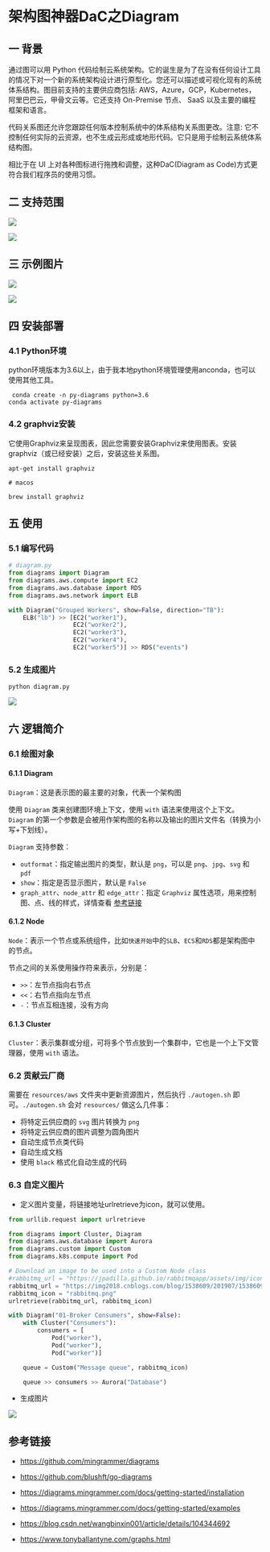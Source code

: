 # 架构图神器DaC之Diagram

## 一 背景

通过图可以用 Python 代码绘制云系统架构。它的诞生是为了在没有任何设计工具的情况下对一个新的系统架构设计进行原型化。您还可以描述或可视化现有的系统体系结构。图目前支持的主要供应商包括: AWS，Azure，GCP，Kubernetes，阿里巴巴云，甲骨文云等。它还支持 On-Premise 节点、 SaaS 以及主要的编程框架和语言。

代码关系图还允许您跟踪任何版本控制系统中的体系结构关系图更改。注意: 它不控制任何实际的云资源，也不生成云形成或地形代码。它只是用于绘制云系统体系结构图。

相比于在 UI 上对各种图标进行拖拽和调整，这种DaC(Diagram as Code)方式更符合我们程序员的使用习惯。

## 二 支持范围

![](https://kaliarch-bucket-1251990360.cos.ap-beijing.myqcloud.com/blog_img/20201206211914.png)

![](https://kaliarch-bucket-1251990360.cos.ap-beijing.myqcloud.com/blog_img/20201206211933.png)

## 三 示例图片

![](https://kaliarch-bucket-1251990360.cos.ap-beijing.myqcloud.com/blog_img/20201206211851.png)

![](https://kaliarch-bucket-1251990360.cos.ap-beijing.myqcloud.com/blog_img/20201206211832.png)



## 四 安装部署

### 4.1 Python环境

python环境版本为3.6以上，由于我本地python环境管理使用anconda，也可以使用其他工具。

```shell
 conda create -n py-diagrams python=3.6
conda activate py-diagrams

```

### 4.2 graphviz安装

它使用Graphviz来呈现图表，因此您需要安装Graphviz来使用图表。安装graphviz（或已经安装）之后，安装这些关系图。

```shell
apt-get install graphviz

# macos

brew install graphviz
```



## 五 使用

### 5.1 编写代码

```python
# diagram.py
from diagrams import Diagram
from diagrams.aws.compute import EC2
from diagrams.aws.database import RDS
from diagrams.aws.network import ELB

with Diagram("Grouped Workers", show=False, direction="TB"):
    ELB("lb") >> [EC2("worker1"),
                  EC2("worker2"),
                  EC2("worker3"),
                  EC2("worker4"),
                  EC2("worker5")] >> RDS("events")
```

### 5.2 生成图片

```shell
python diagram.py
```

![](https://kaliarch-bucket-1251990360.cos.ap-beijing.myqcloud.com/blog_img/20201206211808.png)

## 六 逻辑简介

### 6.1 绘图对象

#### 6.1.1 Diagram

`Diagram`：这是表示图的最主要的对象，代表一个架构图

使用 `Diagram` 类来创建图环境上下文，使用 `with` 语法来使用这个上下文。`Diagram` 的第一个参数是会被用作架构图的名称以及输出的图片文件名（转换为小写+下划线）。

`Diagram` 支持参数：

- `outformat`：指定输出图片的类型，默认是 `png`，可以是 `png`、`jpg`、`svg` 和 `pdf`
- `show`：指定是否显示图片，默认是 `False`
- `graph_attr`、`node_attr` 和 `edge_attr`：指定 `Graphviz` 属性选项，用来控制图、点、线的样式，详情查看 [参考链接](https://www.graphviz.org/doc/info/attrs.html)

#### 6.1.2 Node	

`Node`：表示一个节点或系统组件，比如`快速开始`中的`SLB`、`ECS`和`RDS`都是架构图中的节点。

节点之间的关系使用操作符来表示，分别是：

- `>>`：左节点指向右节点
- `<<`：右节点指向左节点
- `-`：节点互相连接，没有方向

#### 6.1.3 Cluster

`Cluster`：表示集群或分组，可将多个节点放到一个集群中，它也是一个上下文管理器，使用 `with` 语法。

### 6.2 贡献云厂商

需要在 `resources/aws` 文件夹中更新资源图片，然后执行 `./autogen.sh` 即可。`./autogen.sh` 会对 `resources/` 做这么几件事：

- 将特定云供应商的 `svg` 图片转换为 `png`
- 将特定云供应商的图片调整为圆角图片
- 自动生成节点类代码
- 自动生成文档
- 使用 `black` 格式化自动生成的代码

### 6.3 自定义图片

* 定义图片变量，将链接地址urlretrieve为icon，就可以使用。

```python
from urllib.request import urlretrieve

from diagrams import Cluster, Diagram
from diagrams.aws.database import Aurora
from diagrams.custom import Custom
from diagrams.k8s.compute import Pod

# Download an image to be used into a Custom Node class
#rabbitmq_url = "https://jpadilla.github.io/rabbitmqapp/assets/img/icon.png"
rabbitmq_url = "https://img2018.cnblogs.com/blog/1538609/201907/1538609-20190720105324996-496731759.jpg"
rabbitmq_icon = "rabbitmq.png"
urlretrieve(rabbitmq_url, rabbitmq_icon)

with Diagram("01-Broker Consumers", show=False):
    with Cluster("Consumers"):
        consumers = [
            Pod("worker"),
            Pod("worker"),
            Pod("worker")]

    queue = Custom("Message queue", rabbitmq_icon)

    queue >> consumers >> Aurora("Database")
```

* 生成图片

![](https://kaliarch-bucket-1251990360.cos.ap-beijing.myqcloud.com/blog_img/20201206211740.png)


## 参考链接

* https://github.com/mingrammer/diagrams

* https://github.com/blushft/go-diagrams
* https://diagrams.mingrammer.com/docs/getting-started/installation

* https://diagrams.mingrammer.com/docs/getting-started/examples

* https://blog.csdn.net/wangbinxin001/article/details/104344692
* https://www.tonyballantyne.com/graphs.html
